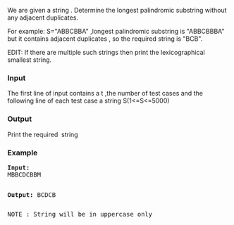 <p>We are given a string . Determine the longest palindromic substring without any adjacent duplicates.</p>
<p>For example: S="ABBCBBA" ,longest palindromic substring is "ABBCBBBA" but it contains adjacent duplicates , so the required string is "BCB".</p>
<p>EDIT: If there are multiple such strings then print the lexicographical&nbsp; smallest string.</p>
<h3>Input</h3>
<p>The first line of input contains a t ,the number of test cases and the following line of each test case a string S(1&lt;=S&lt;=5000)</p>
<h3>Output</h3>
<p>Print the required&nbsp; string&nbsp;</p>
<h3>Example</h3>
<pre><strong>Input:</strong>
MBBCDCBBM

<strong>Output:</strong>
BCDCB</pre>
<pre>NOTE : String will be in uppercase only</pre>